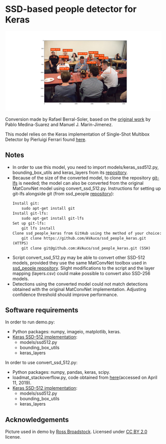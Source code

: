 SSD-based people detector for Keras
===================================
![detections](https://github.com/AVAuco/ssd_people_keras/blob/master/sample_detections.png)

Conversion made by Rafael Berral-Soler, based on the [original work](https://github.com/AVAuco/ssd_people) by Pablo Medina-Suarez and Manuel J. Marin-Jimenez.

This model relies on the Keras implementation of Single-Shot Multibox Detector by Pierluigi Ferrari found [here](https://github.com/pierluigiferrari/ssd_keras).

## Notes
* In order to use this model, you need to import models/keras_ssd512.py, bounding_box_utils and keras_layers from its [repository](https://github.com/pierluigiferrari/ssd_keras).
* Because of the size of the converted model, to clone the repository [git-lfs](https://git-lfs.github.com/) is needed; the model can also be converted from the original MatConvNet model using convert_ssd_512.py. 
  Instructions for setting up git-lfs alongside git (from ssd_people [repository](https://github.com/AVAuco/ssd_people)):
  ```
  Install git:     
      sudo apt-get install git
  Install git-lfs:
      sudo apt-get install git-lfs
  Set up git-lfs:
      git lfs install
  Clone ssd_people_keras from GitHub using the method of your choice: 
      git clone https://github.com/AVAuco/ssd_people_keras.git (HTTPS)
      git clone git@github.com:AVAuco/ssd_people_keras.git (SSH)
  ```
* Script convert_ssd_512.py may be able to convert other SSD-512 models, provided they use the same MatConvNet toolbox used in [ssd_people repository](https://github.com/AVAuco/ssd_people). Slight modifications to the script and the layer mapping (layers.csv) could make possible to convert also SSD-256 models.
* Detections using the converted model could not match detections obtained with the original MatConvNet implementation. Adjusting confidence threshold should improve performance.

## Software requirements
In order to run demo.py:
* Python packages: numpy, imageio, matplotlib, keras.
* [Keras SSD-512 implementation](https://github.com/pierluigiferrari/ssd_keras):
  * models/ssd512.py
  * bounding_box_utils
  * keras_layers

In order to use convert_ssd_512.py:
* Python packages: numpy, pandas, keras, scipy.
* loadmat_stackoverflow.py, code obtained from [here](https://stackoverflow.com/a/8832212)(accessed on April 11, 2019).
* [Keras SSD-512 implementation](https://github.com/pierluigiferrari/ssd_keras):
  * models/ssd512.py
  * bounding_box_utils
  * keras_layers

## Acknowledgements
Picture used in demo by [Ross Broadstock](https://www.flickr.com/people/figurepainting/). Licensed under [CC BY 2.0](https://creativecommons.org/licenses/by/2.0/) license.
